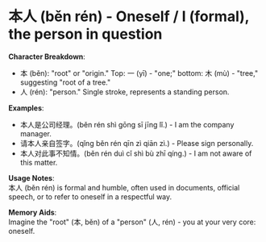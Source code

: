 # **本人 (běn rén) - Oneself / I (formal), the person in question**

**Character Breakdown**:  
- 本 (běn): "root" or "origin." Top: 一 (yī) - "one;" bottom: 木 (mù) - "tree," suggesting "root of a tree."  
- 人 (rén): "person." Single stroke, represents a standing person.

**Examples**:  
- 本人是公司经理。(běn rén shì gōng sī jīng lǐ.) - I am the company manager.  
- 请本人亲自签字。(qǐng běn rén qīn zì qiān zì.) - Please sign personally.  
- 本人对此事不知情。(běn rén duì cǐ shì bù zhī qíng.) - I am not aware of this matter.

**Usage Notes**:  
本人 (běn rén) is formal and humble, often used in documents, official speech, or to refer to oneself in a respectful way.

**Memory Aids**:  
Imagine the "root" (本, běn) of a "person" (人, rén) - you at your very core: oneself.
